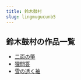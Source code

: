 ```yaml
---
title: 鈴木鼓村
slug: lingmugucunb5
---
```


## 鈴木鼓村の作品一覧

- [二面の箏](ermiannozheng48)
- [狸問答](liwendaac)
- [雪の透く袖](xuenotoukuxiu33)
